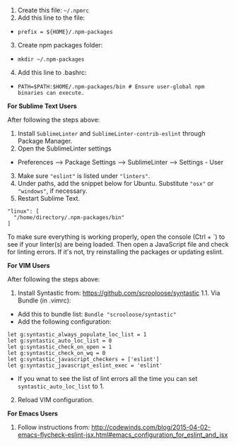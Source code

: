 1. Create this file: `~/.npmrc`
2. Add this line to the file: 
  - `prefix = ${HOME}/.npm-packages`
3. Create npm packages folder:
  - `mkdir ~/.npm-packages`
4. Add this line to .bashrc:
  - `PATH=$PATH:$HOME/.npm-packages/bin # Ensure user-global npm binaries can execute.`

**For Sublime Text Users**

After following the steps above:

1. Install `SublimeLinter` and `SublimeLinter-contrib-eslint` through Package Manager.
2. Open the SublimeLinter settings
  - Preferences --> Package Settings --> SublimeLinter --> Settings - User
3. Make sure `"eslint"` is listed under `"linters"`.
4. Under paths, add the snippet below for Ubuntu. Substitute `"osx"` or `"windows"`, if necessary.
5. Restart Sublime Text.

```
"linux": [
  "/home/directory/.npm-packages/bin"
]
```

To make sure everything is working properly, open the console (Ctrl + `) to see if your linter(s) are being loaded. Then open a JavaScript file and check for linting errors. If it's not, try reinstalling the packages or updating eslint.

**For VIM Users**

After following the steps above:
1. Install Syntastic from: https://github.com/scrooloose/syntastic
1.1. Via Bundle (in .vimrc):
  - Add this to bundle list: `Bundle "scrooloose/syntastic"`
  - Add the following configuration:
```
let g:syntastic_always_populate_loc_list = 1
let g:syntastic_auto_loc_list = 0
let g:syntastic_check_on_open = 1
let g:syntastic_check_on_wq = 0
let g:syntastic_javascript_checkers = ['eslint']
let g:syntastic_javascript_eslint_exec = 'eslint'
```
- If you wnat to see the list of lint errors all the time you can set `syntastic_auto_loc_list` to 1.
2. Reload VIM configuration.

**For Emacs Users**

1. Follow instructions from: http://codewinds.com/blog/2015-04-02-emacs-flycheck-eslint-jsx.html#emacs_configuration_for_eslint_and_jsx
